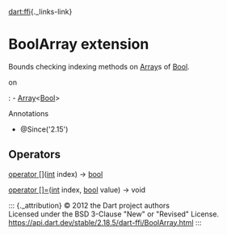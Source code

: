 [dart:ffi](../dart-ffi/dart-ffi-library){._links-link}

BoolArray extension
===================

Bounds checking indexing methods on [Array](array-class)s of
[Bool](bool-class).

on

:   -   [Array](array-class)\<[Bool](bool-class)\>

Annotations

-   \@Since(\'2.15\')

Operators
---------

[operator \[\]](boolarray/operator_get)([int](../dart-core/int-class)
index) → [bool](../dart-core/bool-class)

[operator \[\]=](boolarray/operator_put)([int](../dart-core/int-class)
index, [bool](../dart-core/bool-class) value) → void

::: {._attribution}
© 2012 the Dart project authors\
Licensed under the BSD 3-Clause \"New\" or \"Revised\" License.\
<https://api.dart.dev/stable/2.18.5/dart-ffi/BoolArray.html>
:::

